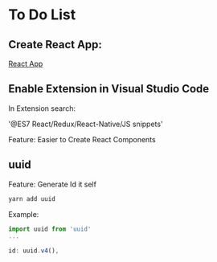 # To Do List

## Create React App: 

[React App](https://github.com/facebook/create-react-app)


## Enable Extension in Visual Studio Code 

In Extension search:

'@ES7 React/Redux/React-Native/JS snippets'

Feature: Easier to Create React Components

## uuid 

Feature: Generate Id it self

```bash
yarn add uuid 
```

Example: 
```javascript
import uuid from 'uuid'
...

id: uuid.v4(),
```
